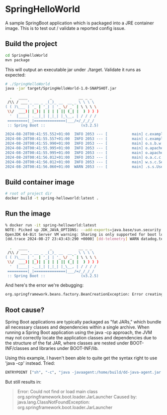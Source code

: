 # SpringHelloWorld

A sample SpringBoot application which is packaged into a JRE container image.
This is to test out / validate a reported config issue.


## Build the project

```bash
cd SpringHelloWorld
mvn package
```

This will output an executable jar under ./target. Validate it runs as
expected:

```bash
# ./SpringHelloWorld
java -jar target/SpringHelloWorld-1.0-SNAPSHOT.jar

  .   ____          _            __ _ _
 /\\ / ___'_ __ _ _(_)_ __  __ _ \ \ \ \
( ( )\___ | '_ | '_| | '_ \/ _` | \ \ \ \
 \\/  ___)| |_)| | | | | || (_| |  ) ) ) )
  '  |____| .__|_| |_|_| |_\__, | / / / /
 =========|_|==============|___/=/_/_/_/
 :: Spring Boot ::                (v3.2.5)

2024-08-28T00:41:55.552+01:00  INFO 2053 --- [           main] c.example.SpringHelloWorldApplication    : Starting SpringHelloWorldApplication using Java 17.0.11 with PID 2053 (/Users/mark/Desktop/SpringHelloWorld/SpringHelloWorld/target/SpringHelloWorld-1.0-SNAPSHOT.jar started by mark in /Users/mark/Desktop/SpringHelloWorld/SpringHelloWorld)
2024-08-28T00:41:55.557+01:00  INFO 2053 --- [           main] c.example.SpringHelloWorldApplication    : No active profile set, falling back to 1 default profile: "default"
2024-08-28T00:41:55.990+01:00  INFO 2053 --- [           main] o.s.b.w.embedded.tomcat.TomcatWebServer  : Tomcat initialized with port 8080 (http)
2024-08-28T00:41:55.995+01:00  INFO 2053 --- [           main] o.apache.catalina.core.StandardService   : Starting service [Tomcat]
2024-08-28T00:41:55.995+01:00  INFO 2053 --- [           main] o.apache.catalina.core.StandardEngine    : Starting Servlet engine: [Apache Tomcat/10.1.20]
2024-08-28T00:41:56.012+01:00  INFO 2053 --- [           main] o.a.c.c.C.[Tomcat].[localhost].[/]       : Initializing Spring embedded WebApplicationContext
2024-08-28T00:41:56.012+01:00  INFO 2053 --- [           main] w.s.c.ServletWebServerApplicationContext : Root WebApplicationContext: initialization completed in 420 ms
2024-08-28T00:41:56.060+01:00  WARN 2053 --- [           main] .s.s.UserDetailsServiceAutoConfiguration :
```

## Build container image

```bash
# root of project dir
docker build -t spring-helloworld:latest .
```

## Run the image

```bash
% docker run -it spring-helloworld:latest
NOTE: Picked up JDK_JAVA_OPTIONS: --add-exports=java.base/sun.security.internal.spec=ALL-UNNAMED --add-exports=java.base/sun.security.provider=ALL-UNNAMED -Djavax.net.ssl.trustStoreType=FIPS
OpenJDK 64-Bit Server VM warning: Sharing is only supported for boot loader classes because bootstrap classpath has been appended
[dd.trace 2024-08-27 23:43:43:290 +0000] [dd-telemetry] WARN datadog.telemetry.TelemetryRouter - Got FAILURE sending telemetry request to http://localhost:8126/telemetry/proxy/api/v2/apmtelemetry.

  .   ____          _            __ _ _
 /\\ / ___'_ __ _ _(_)_ __  __ _ \ \ \ \
( ( )\___ | '_ | '_| | '_ \/ _` | \ \ \ \
 \\/  ___)| |_)| | | | | || (_| |  ) ) ) )
  '  |____| .__|_| |_|_| |_\__, | / / / /
 =========|_|==============|___/=/_/_/_/
 :: Spring Boot ::                (v3.2.5)
```

And here's the error we're debugging:

```bash
org.springframework.beans.factory.BeanCreationException: Error creating bean with name 'conversionServicePostProcessor' defined in class path resource [org/springframework/security/config/annotation/web/configuration/WebSecurityConfiguration.class]: Failed to instantiate [org.springframework.beans.factory.config.BeanFactoryPostProcessor]: Factory method 'conversionServicePostProcessor' threw exception with message: java.security.NoSuchAlgorithmException: RSA KeyFactory not available
```

## Root cause? 

Spring Boot applications are typically packaged as "fat JARs," which bundle all
necessary classes and dependencies within a single archive. When running a
Spring Boot application using the java -cp approach, the JVM may not correctly
locate the application classes and dependencies due to the structure of the fat
JAR, where classes are nested under BOOT-INF/classes and libraries under
BOOT-INF/lib.

Using this example, I haven't been able to quite get the syntax right to use
'java -cp' instead. Tried:

```bash
ENTRYPOINT ["sh", "-c", "java -javaagent:/home/build/dd-java-agent.jar -Ddd.profiling.enabled=true -XX:FlightRecorderOptions=stackdepth=256 -Ddd.logs.injection=true -Ddd.trace.header.tags=x-ras-events-billing-ssid:tr-ras-events-billing-ssid,x-ras-events-cid:tr-ras-events-cid,x-ras-events-userguid:tr-ras-events-userguid -cp \"$JAVA_FIPS_CLASSPATH:/home/build/app.jar:/home/build/BOOT-INF/classes:/home/build/BOOT-INF/lib/*\" org.springframework.boot.loader.JarLauncher"]
```

But still results in:
> Error: Could not find or load main class org.springframework.boot.loader.JarLauncher
> Caused by: java.lang.ClassNotFoundException: org.springframework.boot.loader.JarLauncher
